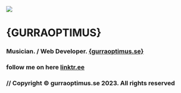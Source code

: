 <img src="https://www.gurraoptimus.se/img/gurraoptimus.jpeg" /> 

# {GURRAOPTIMUS}

### Musician. / Web Developer. [ {gurraoptimus.se} ](https://gurraoptimus.se)
### follow me on here [linktr.ee](https://linktr.ee/gurraoptimus)
### // Copyright © gurraoptimus.se 2023. All rights reserved
